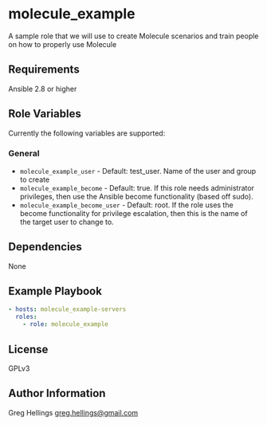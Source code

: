 molecule_example
===========

A sample role that we will use to create Molecule scenarios and train
people on how to properly use Molecule

Requirements
------------

Ansible 2.8 or higher

Role Variables
--------------

Currently the following variables are supported:

### General

* `molecule_example_user` - Default: test\_user. Name of the user and group
  to create
* `molecule_example_become` - Default: true. If this role needs administrator
  privileges, then use the Ansible become functionality (based off sudo).
* `molecule_example_become_user` - Default: root. If the role uses the become
  functionality for privilege escalation, then this is the name of the target
  user to change to.

Dependencies
------------

None

Example Playbook
----------------

```yaml
- hosts: molecule_example-servers
  roles:
    - role: molecule_example
```

License
-------

GPLv3

Author Information
------------------

Greg Hellings <greg.hellings@gmail.com>
